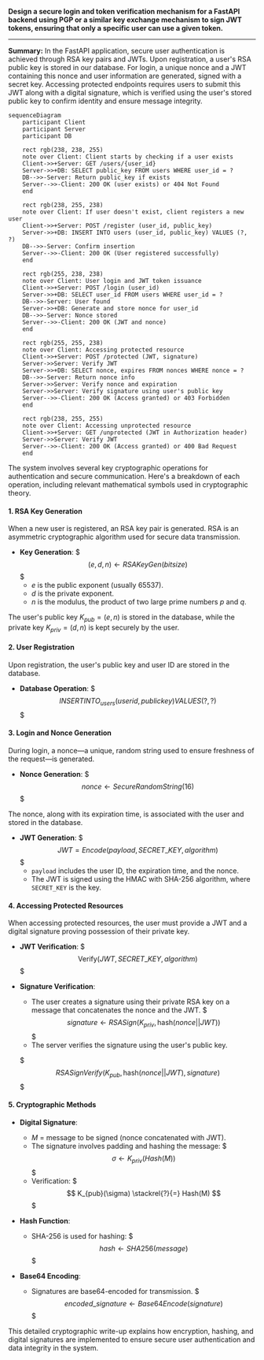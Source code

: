 **Design a secure login and token verification mechanism for a FastAPI backend using PGP or a similar key exchange mechanism to sign JWT tokens, ensuring that only a specific user can use a given token.**

___

**Summary:** In the FastAPI application, secure user authentication is achieved through RSA key pairs and JWTs. Upon registration, a user's RSA public key is stored in our database. For login, a unique nonce and a JWT containing this nonce and user information are generated, signed with a secret key. Accessing protected endpoints requires users to submit this JWT along with a digital signature, which is verified using the user's stored public key to confirm identity and ensure message integrity.

```mermaid
sequenceDiagram
    participant Client
    participant Server
    participant DB

    rect rgb(238, 238, 255)
    note over Client: Client starts by checking if a user exists
    Client->>+Server: GET /users/{user_id}
    Server->>+DB: SELECT public_key FROM users WHERE user_id = ?
    DB-->>-Server: Return public_key if exists
    Server-->>-Client: 200 OK (user exists) or 404 Not Found
    end

    rect rgb(238, 255, 238)
    note over Client: If user doesn't exist, client registers a new user
    Client->>+Server: POST /register (user_id, public_key)
    Server->>+DB: INSERT INTO users (user_id, public_key) VALUES (?, ?)
    DB-->>-Server: Confirm insertion
    Server-->>-Client: 200 OK (User registered successfully)
    end

    rect rgb(255, 238, 238)
    note over Client: User login and JWT token issuance
    Client->>+Server: POST /login (user_id)
    Server->>+DB: SELECT user_id FROM users WHERE user_id = ?
    DB-->>-Server: User found
    Server->>+DB: Generate and store nonce for user_id
    DB-->>-Server: Nonce stored
    Server-->>-Client: 200 OK (JWT and nonce)
    end

    rect rgb(255, 255, 238)
    note over Client: Accessing protected resource
    Client->>+Server: POST /protected (JWT, signature)
    Server->>Server: Verify JWT
    Server->>+DB: SELECT nonce, expires FROM nonces WHERE nonce = ?
    DB-->>-Server: Return nonce info
    Server->>Server: Verify nonce and expiration
    Server->>Server: Verify signature using user's public key
    Server-->>-Client: 200 OK (Access granted) or 403 Forbidden
    end

    rect rgb(238, 255, 255)
    note over Client: Accessing unprotected resource
    Client->>+Server: GET /unprotected (JWT in Authorization header)
    Server->>Server: Verify JWT
    Server-->>-Client: 200 OK (Access granted) or 400 Bad Request
    end

```

The system involves several key cryptographic operations for authentication and secure communication. Here's a breakdown of each operation, including relevant mathematical symbols used in cryptographic theory.

#### 1. RSA Key Generation
When a new user is registered, an RSA key pair is generated. RSA is an asymmetric cryptographic algorithm used for secure data transmission.

- **Key Generation**: 
  $$$
  (e, d, n) \leftarrow RSAKeyGen(bitsize)
  $$$
  - $e$ is the public exponent (usually 65537).
  - $d$ is the private exponent.
  - $n$ is the modulus, the product of two large prime numbers $p$ and $q$.

The user's public key $K_{pub} = (e, n)$ is stored in the database, while the private key $K_{priv} = (d, n)$ is kept securely by the user.

#### 2. User Registration
Upon registration, the user's public key and user ID are stored in the database.

- **Database Operation**:
  $$$
  INSERT INTO_{users} (userid, publickey) VALUES (?, ?)
  $$$

#### 3. Login and Nonce Generation
During login, a nonce—a unique, random string used to ensure freshness of the request—is generated.

- **Nonce Generation**:
  $$$
  nonce \leftarrow SecureRandomString(16)
  $$$

The nonce, along with its expiration time, is associated with the user and stored in the database.

- **JWT Generation**:
  $$$
  JWT = Encode(payload, SECRET\_KEY, algorithm)
  $$$
  - `payload` includes the user ID, the expiration time, and the nonce.
  - The JWT is signed using the HMAC with SHA-256 algorithm, where `SECRET_KEY` is the key.

#### 4. Accessing Protected Resources
When accessing protected resources, the user must provide a JWT and a digital signature proving possession of their private key.

- **JWT Verification**:
  $$$
  \text{Verify}(JWT, SECRET\_KEY, algorithm)
  $$$

- **Signature Verification**:
  - The user creates a signature using their private RSA key on a message that concatenates the nonce and the JWT.
  $$$
  signature \leftarrow RSASign(K_{priv}, \text{hash}(nonce || JWT))
  $$$
  - The server verifies the signature using the user's public key.
  
  $$$
  RSASignVerify(K_{pub}, \text{hash}(nonce || JWT), signature)
  $$$

#### 5. Cryptographic Methods
- **Digital Signature**:
  - $M$ = message to be signed (nonce concatenated with JWT).
  - The signature involves padding and hashing the message:
    $$$
    \sigma \leftarrow K_{priv}(Hash(M))
    $$$
  - Verification:
    $$$
    K_{pub}(\sigma) \stackrel{?}{=} Hash(M)
    $$$

- **Hash Function**:
  - SHA-256 is used for hashing:
    $$$
    hash \leftarrow SHA256(message)
    $$$

- **Base64 Encoding**:
  - Signatures are base64-encoded for transmission.
    $$$
    encoded\_signature \leftarrow Base64Encode(signature)
    $$$

This detailed cryptographic write-up explains how encryption, hashing, and digital signatures are implemented to ensure secure user authentication and data integrity in the system.
